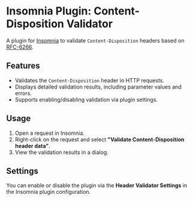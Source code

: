 # Insomnia Plugin: Content-Disposition Validator

A plugin for [Insomnia](https://insomnia.rest/) to validate `Content-Disposition` headers based on [RFC-6266](https://datatracker.ietf.org/doc/html/rfc6266).

## Features

- Validates the `Content-Disposition` header in HTTP requests.
- Displays detailed validation results, including parameter values and errors.
- Supports enabling/disabling validation via plugin settings.

## Usage

1. Open a request in Insomnia.
2. Right-click on the request and select **"Validate Content-Disposition header data"**.
3. View the validation results in a dialog.

## Settings

You can enable or disable the plugin via the **Header Validator Settings** in the Insomnia plugin configuration.
